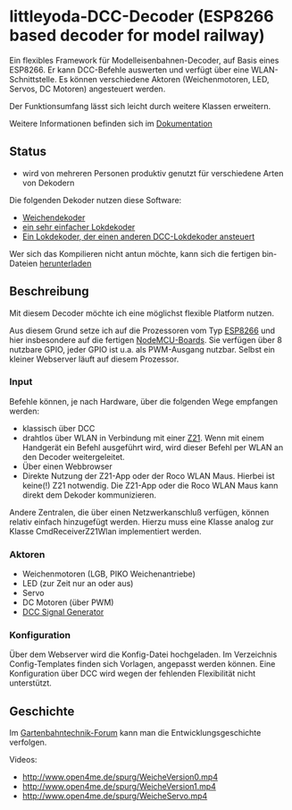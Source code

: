 # littleyoda-DCC-Decoder (ESP8266 based decoder for model railway)

Ein flexibles Framework für Modelleisenbahnen-Decoder, auf Basis eines ESP8266. Er kann DCC-Befehle auswerten und verfügt über eine WLAN-Schnittstelle. Es können verschiedene Aktoren  (Weichenmotoren, LED, Servos, DC Motoren) angesteuert werden.

Der Funktionsumfang lässt sich leicht durch weitere Klassen erweitern.

Weitere Informationen befinden sich im [Dokumentation](https://littleyoda.github.io/littleyoda-DCC-Decoder-DOC/)

## Status
 * wird von mehreren Personen produktiv genutzt für verschiedene Arten von
   Dekodern

Die folgenden Dekoder nutzen diese Software:
 * [Weichendekoder](http://spurg.open4me.de/wordpress/784/Weichendecoder)
 * [ein sehr einfacher Lokdekoder](http://spurg.open4me.de/wordpress/786/Lokdekoder?2)
 * [Ein Lokdekoder, der einen anderen DCC-Lokdekoder ansteuert](http://gartenbahntechnik.de/forum/viewtopic.php?f=22&t=418)

Wer sich das Kompilieren nicht antun möchte, kann sich die fertigen bin-Dateien [herunterladen](https://github.com/littleyoda/littleyoda-DCC-Decoder/releases)

## Beschreibung

Mit diesem Decoder möchte ich eine möglichst flexible Platform nutzen.

Aus diesem Grund setze ich auf die Prozessoren vom Typ [ESP8266](https://de.wikipedia.org/wiki/ESP8266) und hier insbesondere auf die fertigen [NodeMCU-Boards](https://en.wikipedia.org/wiki/NodeMCU).  Sie verfügen über 8 nutzbare GPIO, jeder GPIO ist u.a. als PWM-Ausgang nutzbar. Selbst ein kleiner Webserver läuft auf diesem Prozessor.

### Input
Befehle können, je nach Hardware, über die folgenden Wege empfangen werden:
 * klassisch über DCC
 * drahtlos über WLAN in Verbindung mit einer [Z21](http://www.z21.eu/). Wenn mit einem Handgerät ein Befehl ausgeführt wird, wird dieser Befehl per WLAN an den Decoder weitergeleitet.
 * Über einen Webbrowser
 * Direkte Nutzung der Z21-App oder der Roco WLAN Maus. Hierbei ist keine(!) Z21 notwendig. Die Z21-App oder die Roco WLAN Maus kann direkt dem Dekoder kommunizieren.
 

Andere Zentralen, die über einen Netzwerkanschluß verfügen, können relativ einfach hinzugefügt werden. Hierzu muss eine Klasse analog zur Klasse CmdReceiverZ21Wlan implementiert werden.

### Aktoren
 * Weichenmotoren (LGB, PIKO Weichenantriebe)
 * LED (zur Zeit nur an oder aus)
 * Servo
 * DC Motoren (über PWM)
 * [DCC Signal Generator](http://gartenbahntechnik.de/forum/viewtopic.php?f=22&t=418)

### Konfiguration
Über dem Webserver wird die Konfig-Datei hochgeladen. Im Verzeichnis
Config-Templates finden sich Vorlagen, angepasst werden können.
Eine Konfiguration über DCC wird wegen der fehlenden Flexibilität nicht unterstützt.


## Geschichte

Im [Gartenbahntechnik-Forum](http://gartenbahntechnik.de/forum/viewtopic.php?f=24&t=347) kann man die Entwicklungsgeschichte verfolgen.

Videos:
* http://www.open4me.de/spurg/WeicheVersion0.mp4
* http://www.open4me.de/spurg/WeicheVersion1.mp4
* http://www.open4me.de/spurg/WeicheServo.mp4


